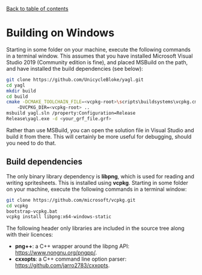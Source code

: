[Back to table of contents](index.md)

# Building on Windows  

Starting in some folder on your machine, execute the following commands in a terminal window. This assumes that you have installed Microsoft Visual Studio 2019 (Community edition is fine), and placed MSBuild on the path, and have installed the build dependencies (see below):

```bash
git clone https://github.com/UnicycleBloke/yagl.git
cd yagl
mkdir build
cd build
cmake -DCMAKE_TOOLCHAIN_FILE=<vcpkg-root>\scripts\buildsystems\vcpkg.cmake
    -DVCPKG_DIR=<vcpkg-root> ..
msbuild yagl.sln /property:Configuration=Release
Release\yagl.exe -d <your_grf_file.grf> 
```

Rather than use MSBuild, you can open the solution file in Visual Studio and build it from there. This will certainly be more useful for debugging, should you need to do that.

## Build dependencies

The only binary library dependency is **libpng**, which is used for reading and writing spritesheets. This is installed using **vcpkg**. Starting in some folder on your machine, execute the following commands in a terminal window:

```bash
git clone https://github.com/microsoft/vcpkg.git
cd vcpkg
bootstrap-vcpkg.bat
vcpkg install libpng:x64-windows-static
```

The following header only libraries are included in the source tree along with their licences:
- **png++**: a C++ wrapper around the libpng API: https://www.nongnu.org/pngpp/.
- **cxxopts**: a C++ command line option parser: https://github.com/jarro2783/cxxopts.
